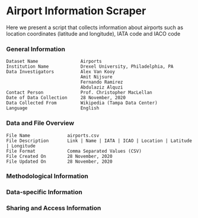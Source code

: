 # Airport Information Scraper

Here we present a script that collects information about airports such as location coordinates (latitude and longitude), IATA code and IACO code

### General Information
    Dataset Name                Airports
    Institution Name            Drexel University, Philadelphia, PA
    Data Investigators          Alex Van Kooy
                                Amit Nijsure
                                Fernando Ramirez
                                Abdulaziz Alquzi
    Contact Person              Prof. Christopher MacLellan
    Date of Data Collection     28 November, 2020
    Data Collected From         Wikipedia (Tampa Data Center)
    Language                    English

### Data and File Overview
    File Name              airports.csv
    File Description       Link | Name | IATA | ICAO | Location | Latitude | Longitude
    File Format            Comma Separated Values (CSV)
    File Created On        28 November, 2020
    File Updated On        28 November, 2020
    
### Methodological Information

### Data-specific Information
    
### Sharing and Access Information
    
    
